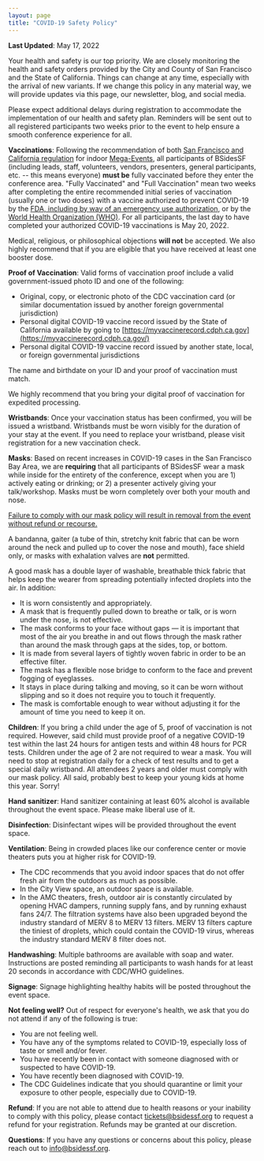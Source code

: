 ```yaml
---
layout: page
title: "COVID-19 Safety Policy"
---
```


**Last Updated**: May 17, 2022

Your health and safety is our top priority. We are closely monitoring the health and safety orders provided by the City and County of San Francisco and the State of California. Things can change at any time, especially with the arrival of new variants. If we change this policy in any material way, we will provide updates via this page, our newsletter, blog, and social media.

Please expect additional delays during registration to accommodate the implementation of our health and safety plan. Reminders will be sent out to all registered participants two weeks prior to the event to help ensure a smooth conference experience for all.

**Vaccinations**: Following the recommendation of both [San Francisco and California regulation](https://www.sfdph.org/dph/alerts/files/C19-07-Safer-Return-Together-Health-Order.pdf) for indoor [Mega-Events](https://www.sfdph.org/dph/alerts/files/C19-07-Safer-Return-Together-Health-Order.pdf), all participants of BSidesSF (including leads, staff, volunteers, vendors, presenters, general participants, etc. -- this means everyone) **must be** fully vaccinated before they enter the conference area. "Fully Vaccinated" and "Full Vaccination" mean two weeks after completing the entire recommended initial series of vaccination (usually one or two doses) with a vaccine authorized to prevent COVID-19 by the [FDA, including by way of an emergency use authorization](https://www.fda.gov/emergency-preparedness-and-response/coronavirus-disease-2019-covid-19/covid-19-vaccines#authorized-vaccines), or by the [World Health Organization (WHO)](https://covid19.trackvaccines.org/agency/who/). For all participants, the last day to have completed your authorized COVID-19 vaccinations is May 20, 2022.

Medical, religious, or philosophical objections **will not** be accepted. We also highly recommend that if you are eligible that you have received at least one booster dose.

**Proof of Vaccination**: Valid forms of vaccination proof include a valid government-issued photo ID and one of the following:

* Original, copy, or electronic photo of the CDC vaccination card (or similar documentation issued by another foreign governmental jurisdiction)
* Personal digital COVID-19 vaccine record issued by the State of California available by going to [https://myvaccinerecord.cdph.ca.gov](https://myvaccinerecord.cdph.ca.gov/)
* Personal digital COVID-19 vaccine record issued by another state, local, or foreign governmental jurisdictions

The name and birthdate on your ID and your proof of vaccination must match.

We highly recommend that you bring your digital proof of vaccination for expedited processing.

**Wristbands**: Once your vaccination status has been confirmed, you will be issued a wristband. Wristbands must be worn visibly for the duration of your stay at the event. If you need to replace your wristband, please visit registration for a new vaccination check.

**Masks**: Based on recent increases in COVID-19 cases in the San Francisco Bay Area, we are **requiring** that all participants of BSidesSF wear a mask while inside for the entirety of the conference, except when you are 1) actively eating or drinking; or 2) a presenter actively giving your talk/workshop. Masks must be worn completely over both your mouth and nose.

<u>Failure to comply with our mask policy will result in removal from the event without refund or recourse.</u>

A bandanna, gaiter (a tube of thin, stretchy knit fabric that can be worn around the neck and pulled up to cover the nose and mouth), face shield only, or masks with exhalation valves are **not** permitted.

A good mask has a double layer of washable, breathable thick fabric that helps keep the wearer from spreading potentially infected droplets into the air. In addition:

* It is worn consistently and appropriately.
* A mask that is frequently pulled down to breathe or talk, or is worn under the nose, is not effective.
* The mask conforms to your face without gaps — it is important that most of the air you breathe in and out flows through the mask rather than around the mask through gaps at the sides, top, or bottom.
* It is made from several layers of tightly woven fabric in order to be an effective filter.
* The mask has a flexible nose bridge to conform to the face and prevent fogging of eyeglasses.
* It stays in place during talking and moving, so it can be worn without slipping and so it does not require you to touch it frequently.
* The mask is comfortable enough to wear without adjusting it for the amount of time you need to keep it on.

**Children**: If you bring a child under the age of 5, proof of vaccination is not required. However, said child must provide proof of a negative COVID-19 test within the last 24 hours for antigen tests and within 48 hours for PCR tests. Children under the age of 2 are not required to wear a mask. You will need to stop at registration daily for a check of test results and to get a special daily wristband. All attendees 2 years and older must comply with our mask policy. All said, probably best to keep your young kids at home this year. Sorry!

**Hand sanitizer**: Hand sanitizer containing at least 60% alcohol is available throughout the event space. Please make liberal use of it.

**Disinfection**: Disinfectant wipes will be provided throughout the event space.

**Ventilation**: Being in crowded places like our conference center or movie theaters puts you at higher risk for COVID-19.

* The CDC recommends that you avoid indoor spaces that do not offer fresh air from the outdoors as much as possible.
* In the City View space, an outdoor space is available.
* In the AMC theaters, fresh, outdoor air is constantly circulated by opening HVAC dampers, running supply fans, and by running exhaust fans 24/7. The filtration systems have also been upgraded beyond the industry standard of MERV 8 to MERV 13 filters. MERV 13 filters capture the tiniest of droplets, which could contain the COVID-19 virus, whereas the industry standard MERV 8 filter does not.

**Handwashing**: Multiple bathrooms are available with soap and water. Instructions are posted reminding all participants to wash hands for at least 20 seconds in accordance with CDC/WHO guidelines.

**Signage**: Signage highlighting healthy habits will be posted throughout the event space.

**Not feeling well?** Out of respect for everyone's health, we ask that you do not attend if any of the following is true:

* You are not feeling well.
* You have any of the symptoms related to COVID-19, especially loss of taste or smell and/or fever.
* You have recently been in contact with someone diagnosed with or suspected to have COVID-19.
* You have recently been diagnosed with COVID-19.
* The CDC Guidelines indicate that you should quarantine or limit your exposure to other people, especially due to COVID-19.

**Refund**: If you are not able to attend due to health reasons or your inability to comply with this policy, please contact [tickets@bsidessf.org](mailto:tickets@bsidessf.org) to request a refund for your registration. Refunds may be granted at our discretion.

**Questions**: If you have any questions or concerns about this policy, please reach out to [info@bsidessf.org](mailto:info@bsidessf.org).
